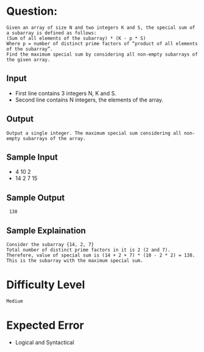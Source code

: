 # Question:

    Given an array of size N and two integers K and S, the special sum of a subarray is defined as follows:
    (Sum of all elements of the subarray) * (K - p * S)
    Where p = number of distinct prime factors of “product of all elements of the subarray”.
    Find the maximum special sum by considering all non-empty subarrays of the given array.

## Input
-  First line contains 3 integers N, K and S.
- Second line contains N integers, the elements of the array.

## Output

    Output a single integer. The maximum special sum considering all non-empty subarrays of the array.

## Sample Input
- 4 10 2
- 14 2 7 15

## Sample Output
     138

## Sample Explaination

    Consider the subarray {14, 2, 7} 
    Total number of distinct prime factors in it is 2 (2 and 7).
    Therefore, value of special sum is (14 + 2 + 7) * (10 - 2 * 2) = 138.
    This is the subarray with the maximum special sum.

# Difficulty Level

    Medium

# Expected Error 

- Logical and Syntactical